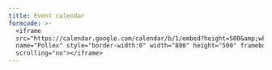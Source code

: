 ```yaml
---
title: Event calendar
formcode: >-
  <iframe
  src="https://calendar.google.com/calendar/b/1/embed?height=500&amp;wkst=2&amp;bgcolor=%23D50000&amp;ctz=Europe%2FHelsinki&amp;src=cG9sbGV4a2VyaG9AZ21haWwuY29t&amp;src=dGFzY2llbi50dXRAZ21haWwuY29t&amp;color=%23039BE5&amp;color=%23E67C73&amp;showNav=1&amp;showDate=1&amp;showPrint=1&amp;showTabs=1&amp;showCalendars=1&amp;showTz=1"
  name="Pollex" style="border-width:0" width="800" height="500" frameborder="0"
  scrolling="no"></iframe>
---
```



